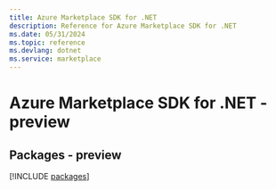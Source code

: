 ```yaml
---
title: Azure Marketplace SDK for .NET
description: Reference for Azure Marketplace SDK for .NET
ms.date: 05/31/2024
ms.topic: reference
ms.devlang: dotnet
ms.service: marketplace
---
```

# Azure Marketplace SDK for .NET - preview
## Packages - preview
[!INCLUDE [packages](marketplace-index.md)]